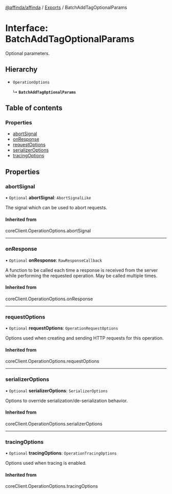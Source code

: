 [@affinda/affinda](../README.md) / [Exports](../modules.md) / BatchAddTagOptionalParams

# Interface: BatchAddTagOptionalParams

Optional parameters.

## Hierarchy

- `OperationOptions`

  ↳ **`BatchAddTagOptionalParams`**

## Table of contents

### Properties

- [abortSignal](BatchAddTagOptionalParams.md#abortsignal)
- [onResponse](BatchAddTagOptionalParams.md#onresponse)
- [requestOptions](BatchAddTagOptionalParams.md#requestoptions)
- [serializerOptions](BatchAddTagOptionalParams.md#serializeroptions)
- [tracingOptions](BatchAddTagOptionalParams.md#tracingoptions)

## Properties

### abortSignal

• `Optional` **abortSignal**: `AbortSignalLike`

The signal which can be used to abort requests.

#### Inherited from

coreClient.OperationOptions.abortSignal

___

### onResponse

• `Optional` **onResponse**: `RawResponseCallback`

A function to be called each time a response is received from the server
while performing the requested operation.
May be called multiple times.

#### Inherited from

coreClient.OperationOptions.onResponse

___

### requestOptions

• `Optional` **requestOptions**: `OperationRequestOptions`

Options used when creating and sending HTTP requests for this operation.

#### Inherited from

coreClient.OperationOptions.requestOptions

___

### serializerOptions

• `Optional` **serializerOptions**: `SerializerOptions`

Options to override serialization/de-serialization behavior.

#### Inherited from

coreClient.OperationOptions.serializerOptions

___

### tracingOptions

• `Optional` **tracingOptions**: `OperationTracingOptions`

Options used when tracing is enabled.

#### Inherited from

coreClient.OperationOptions.tracingOptions
